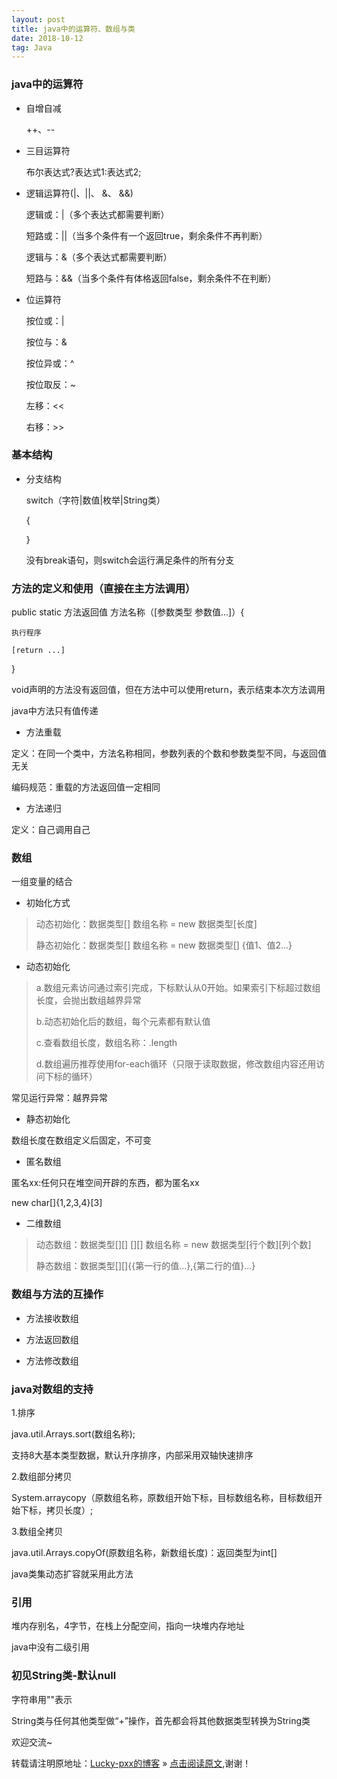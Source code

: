 ```yaml
---
layout: post
title: java中的运算符、数组与类
date: 2018-10-12
tag: Java
--- 
```


### java中的运算符

- 自增自减

  ++、--

- 三目运算符

  布尔表达式?表达式1:表达式2;

- 逻辑运算符(|、||、 &、 &&)

  逻辑或：|（多个表达式都需要判断）

  短路或：||（当多个条件有一个返回true，剩余条件不再判断）

  逻辑与：&（多个表达式都需要判断）

  短路与：&&（当多个条件有体格返回false，剩余条件不在判断）

- 位运算符

  按位或：|

  按位与：&

  按位异或：^

  按位取反：~

  左移：<<

  右移：\>>

### 基本结构

- 分支结构

  switch（字符|数值|枚举|String类）

  {

  }

  没有break语句，则switch会运行满足条件的所有分支

### 方法的定义和使用（直接在主方法调用）

public static 方法返回值 方法名称（[参数类型 参数值...]）{

	执行程序
	
	[return ...]

}

void声明的方法没有返回值，但在方法中可以使用return，表示结束本次方法调用

java中方法只有值传递

- 方法重载

定义：在同一个类中，方法名称相同，参数列表的个数和参数类型不同，与返回值无关

编码规范：重载的方法返回值一定相同

- 方法递归

定义：自己调用自己

### 数组

一组变量的结合

- 初始化方式

> 动态初始化：数据类型[] 数组名称 = new 数据类型[长度]
>
> 静态初始化：数据类型[] 数组名称 = new 数据类型[] {值1、值2...}

- 动态初始化

> a.数组元素访问通过索引完成，下标默认从0开始。如果索引下标超过数组长度，会抛出数组越界异常
>
> b.动态初始化后的数组，每个元素都有默认值
>
> c.查看数组长度，数组名称：.length
>
> d.数组遍历推荐使用for-each循环（只限于读取数据，修改数组内容还用访问下标的循环）

常见运行异常：越界异常

- 静态初始化

数组长度在数组定义后固定，不可变

- 匿名数组

匿名xx:任何只在堆空间开辟的东西，都为匿名xx

new char[]{1,2,3,4}[3]

- 二维数组

> 动态数组：数据类型[][] []\[] 数组名称 = new 数据类型\[行个数][列个数]
>
> 静态数组：数据类型[]\[]{{第一行的值...},{第二行的值}...}

### 数组与方法的互操作

- 方法接收数组

- 方法返回数组
- 方法修改数组

### java对数组的支持

1.排序

java.util.Arrays.sort(数组名称);

支持8大基本类型数据，默认升序排序，内部采用双轴快速排序

2.数组部分拷贝

System.arraycopy（原数组名称，原数组开始下标，目标数组名称，目标数组开始下标，拷贝长度）;

3.数组全拷贝

java.util.Arrays.copyOf(原数组名称，新数组长度)：返回类型为int[]

java类集动态扩容就采用此方法



### 引用

堆内存别名，4字节，在栈上分配空间，指向一块堆内存地址

java中没有二级引用

### 初见String类-默认null

字符串用""表示

String类与任何其他类型做“+”操作，首先都会将其他数据类型转换为String类

欢迎交流~

转载请注明原地址：[Lucky-pxx的博客](http://www.bingoxin.top) » [点击阅读原文](http://www.bingoxin.top/2018/04/%E5%88%A4%E6%96%AD%E4%B8%A4%E4%B8%AA%E6%97%A0%E5%A4%B4%E7%BB%93%E7%82%B9%E7%9A%84%E5%8D%95%E9%93%BE%E8%A1%A8%E6%98%AF%E5%90%A6%E7%9B%B8%E4%BA%A4/),谢谢！